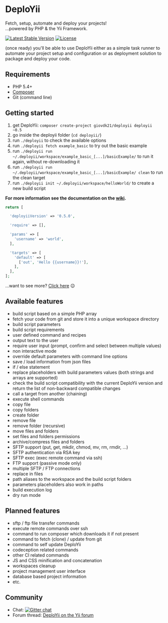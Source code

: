 DeploYii
========

Fetch, setup, automate and deploy your projects!<br>
...powered by PHP & the Yii Framework.

[![Latest Stable Version](https://poser.pugx.org/giovdk21/deployii/v/stable.svg)](https://packagist.org/packages/giovdk21/deployii) [![License](https://poser.pugx.org/giovdk21/deployii/license.svg)](https://packagist.org/packages/giovdk21/deployii)

(once ready) you'll be able to use DeploYii either as a simple task runner to automate your project setup and configuration
or as deployment solution to package and deploy your code.


Requirements
-------------

- PHP 5.4+
- [Composer](https://getcomposer.org/)
- Git (command line)


Getting started
-------------

1. get DeploYii: `composer create-project giovdk21/deployii deployii ~0.5`
2. go inside the deployii folder (`cd deployii/`)
3. run `./deployii` to check the available options
4. run `./deployii fetch example_basic` to try out the basic example
5. run `./deployii run ~/.deployii/workspace/example_basic_[...]/basicExample/` to run it again, without re-downloading it
6. run `./deployii run ~/.deployii/workspace/example_basic_[...]/basicExample/ clean` to run the clean target
7. run `./deployii init ~/.deployii/workspace/helloWorld/` to create a new build script

**For more information see the documentation on the [wiki](https://github.com/giovdk21/deployii/wiki).**

```php
return [

  'deployiiVersion' => '0.5.0',

  'require' => [],

  'params' => [
    'username' => 'world',
  ],

  'targets' => [
    'default' => [
      ['out', 'Hello {{username}}!'],
    ],
  ],
];
```

...want to see more? [Click here](https://github.com/giovdk21/deployii-examples/blob/master/basicExample/deployii/build.php) :wink:

Available features
-------------

- build script based on a simple PHP array
- fetch your code from git and store it into a unique workspace directory
- build script parameters
- build script requirements
- user defined command and recipes
- output text to the user
- require user input (prompt, confirm and select between multiple values)
- non interactive mode
- override default parameters with command line options
- save / load information from json files
- if / else statement
- replace placeholders with build parameters values (both strings and arrays are supported)
- check the build script compatibility with the current DeploYii version and return the list of non-backward compatible changes
- call a target from another (chaining)
- execute shell commands
- copy file
- copy folders
- create folder
- remove file
- remove folder (recursive)
- move files and folders
- set files and folders permissions
- archive/compress files and folders
- SFTP support (put, get, mkdir, chmod, mv, rm, rmdir, ...)
- SFTP authentication via RSA key
- SFTP exec (exec remote command via ssh)
- FTP support (passive mode only)
- multiple SFTP / FTP connections
- replace in files
- path aliases to the workspace and the build script folders
- parameters placeholders also work in paths
- build execution log
- dry run mode



Planned features
-------------

- sftp / ftp file transfer commands
- execute remote commands over ssh
- command to run composer which downloads it if not present
- command to fetch (clone) / update from git
- command to self update DeploYii
- codeception related commands
- other CI related commands
- JS and CSS minification and concatenation
- workspaces cleanup
- project management user interface
- database based project information
- etc.


Community
-------------

* Chat: [![Gitter chat](https://badges.gitter.im/giovdk21/deployii.png)](https://gitter.im/giovdk21/deployii)
* Forum thread: [DeploYii on the Yii forum](http://www.yiiframework.com/forum/index.php/topic/56289-deployii-task-runner-and-deployment-pre-release/)
